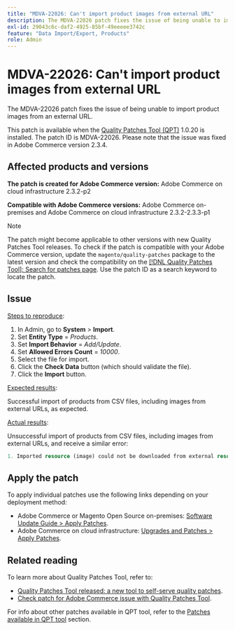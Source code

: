 ```yaml
---
title: "MDVA-22026: Can't import product images from external URL"
description: The MDVA-22026 patch fixes the issue of being unable to import product images from an external URL.
exl-id: 29043c6c-daf2-4925-85bf-49eeeee3742c
feature: "Data Import/Export, Products"
role: Admin
---
```

# MDVA-22026: Can't import product images from external URL

The MDVA-22026 patch fixes the issue of being unable to import product images from an external URL.

This patch is available when the [Quality Patches Tool (QPT)](/help/announcements/adobe-commerce-announcements/magento-quality-patches-released-new-tool-to-self-serve-quality-patches.md) 1.0.20 is installed. The patch ID is MDVA-22026. Please note that the issue was fixed in Adobe Commerce version 2.3.4.

## Affected products and versions

 **The patch is created for Adobe Commerce version:** Adobe Commerce on cloud infrastructure 2.3.2-p2

 **Compatible with Adobe Commerce versions:** Adobe Commerce on-premises and Adobe Commerce on cloud infrastructure  2.3.2-2.3.3-p1

>[!NOTE]
>
>The patch might become applicable to other versions with new Quality Patches Tool releases. To check if the patch is compatible with your Adobe Commerce version, update the `magento/quality-patches` package to the latest version and check the compatibility on the [[!DNL Quality Patches Tool]: Search for patches page](https://devdocs.magento.com/quality-patches/tool.html#patch-grid). Use the patch ID as a search keyword to locate the patch.

## Issue

 <u>Steps to reproduce</u>:

1. In Admin, go to **System** > **Import**.
1. Set **Entity Type** = *Products*.
1. Set **Import Behavior** = *Add/Update*.
1. Set **Allowed Errors Count** = *10000*.
1. Select the file for import.
1. Click the **Check Data** button (which should validate the file).
1. Click the **Import** button.

 <u>Expected results</u>:

Successful import of products from CSV files, including images from external URLs, as expected.

 <u>Actual results</u>:

Unsuccessful import of products from CSV files, including images from external URLs, and receive a similar error:

```php
1. Imported resource (image) could not be downloaded from external resource due to timeout or access permissions in row(s): 4, 5, 8, 9, 16, 18, 20, 21, 22, 23, 26, 27, 28, 52, 53, 55, 58, 63, 70, 71, 77, 78, 83, 84, 91
```

## Apply the patch

To apply individual patches use the following links depending on your deployment method:

* Adobe Commerce or Magento Open Source on-premises: [Software Update Guide > Apply Patches](https://devdocs.magento.com/guides/v2.4/comp-mgr/patching.html).
* Adobe Commerce on cloud infrastructure: [Upgrades and Patches > Apply Patches](https://devdocs.magento.com/cloud/project/project-patch.html).

## Related reading

To learn more about Quality Patches Tool, refer to:

* [Quality Patches Tool released: a new tool to self-serve quality patches](/help/announcements/adobe-commerce-announcements/magento-quality-patches-released-new-tool-to-self-serve-quality-patches.md).
* [Check patch for Adobe Commerce issue with Quality Patches Tool](/help/support-tools/patches-available-in-qpt-tool/check-patch-for-magento-issue-with-magento-quality-patches.md).

For info about other patches available in QPT tool, refer to the [Patches available in QPT tool](https://support.magento.com/hc/en-us/sections/360010506631-Patches-available-in-QPT-tool-) section.

